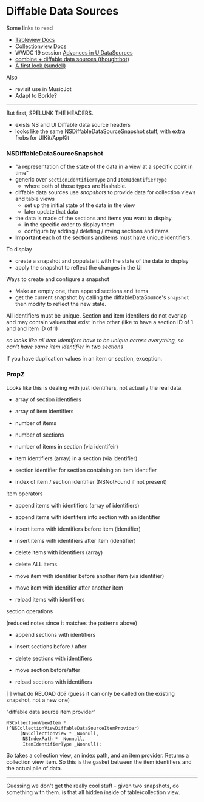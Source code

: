 # Diffable Data Sources


Some links to read

* [Tableview Docs](https://developer.apple.com/documentation/uikit/uitableviewdiffabledatasource)
* [Collectionview Docs](https://developer.apple.com/documentation/uikit/uicollectionviewdiffabledatasource)
* WWDC 19 session [Advances in UIDataSources](https://developer.apple.com/videos/play/wwdc2019/220/)
* [combine + diffable data sources (thoughtbot)](https://thoughtbot.com/blog/combine-diffable-data-source)
* [A first look (sundell)](https://wwdcbysundell.com/2019/diffable-data-sources-first-look/)

Also

* revisit use in MusicJot
* Adapt to Borkle?

----------

But first, SPELUNK THE HEADERS.

* exists NS and UI Diffable data source headers
* looks like the same NSDiffableDataSourceSnapshot stuff, with extra frobs
  for UIKit/AppKit

### NSDiffableDataSourceSnapshot

* "a representation of the state of the data in a view at a specific
  point in time"
* generic over `SectionIdentifierType` and `ItemIdentifierType`
    - where both of those types are Hashable.
* diffable data sources use _snapshots_ to provide data for collection views
  and table views
   - set up the initial state of the data in the view
   - later update that data
* the data is made of the sections and items you want to display.
  - in the specific order to display them
  - configure by adding / deleting / mving sections and items
* **Important** each of the sections anditems must have unique identifiers.


To display

* create a snapshot and populate it with the state of the data to display
* apply the snapshot to reflect the changes in the UI

Ways to create and configure a snapshot

* Make an empty one, then append sections and items
* get the current snapshot by calling the diffableDataSource's `snapshot`
  then modify to reflect the new state.

All identifiers must be unique.  Section and item identifers do not 
overlap and may contain values that exist in the other (like to
have a section ID of 1 and and item ID of 1)

_so looks like all item identifers have to be unique across everything,
so can't have same item identifier in two sections_

If you have duplication values in an item or section, exception.


### PropZ

Looks like this is dealing with just identifiers, not actually the real
data.

* array of section identifiers
* array of item identifiers

* number of items
* number of sections

* number of items in section (via identifeir)
* item identifiers (array) in a section (via identifier)
* section identifier for section containing an item identifier
* index of item / section identifier (NSNotFound if not present)

item operators

* append items with identifiers (array of identifiers)
* append items with identifers into section with an identifier

* insert items with identifiers before item (identifier)
* insert items with identifiers after item (identifier)

* delete items with identifiers (array)
* delete ALL items.

* move item with identifier before another item (via identifier)
* move item with identifier after another item

* reload items with identifiers

section operations

(reduced notes since it matches the patterns above)

* append sections with identifiers

* insert sections before / after
* delete sections with identifiers
* move section before/after
* reload sections with identifiers

[ ] what do RELOAD do? (guess it can only be called on the existing snapshot,
    not a new one)


"diffable data source item provider"

```
NSCollectionViewItem * (^NSCollectionViewDiffableDataSourceItemProvider)
     (NSCollectionView * _Nonnull,
      NSIndexPath * _Nonnull, 
      ItemIdentifierType _Nonnull);
```

So takes a collection view, an index path, and an item provider.  Returns
a collection view item.  So this is the gasket between the item identifiers
and the actual pile of data.

----------

Guessing we don't get the really cool stuff - given two snapshots,
do something with them.  is that all hidden inside of table/collection
view.

